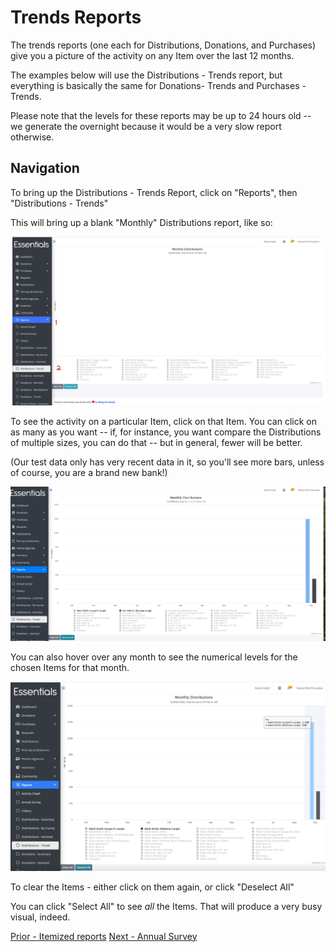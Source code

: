 # Trends Reports
The trends reports (one each for Distributions, Donations, and Purchases) give you a picture of the activity on any Item over the last 12 months. 

The examples below will use the Distributions - Trends report, but everything is basically the same for Donations- Trends and Purchases - Trends.

Please note that the levels for these reports may be up to 24 hours old -- we generate the overnight because it would be a very slow report otherwise.

## Navigation
To bring up the Distributions - Trends Report,  click on "Reports", then "Distributions - Trends" 

This will bring up a blank "Monthly" Distributions report, like so: 

![Blank trends report](images/reports/reports_trends_1.png)

To see the activity on a particular Item, click on that Item.   You can click on as many as you want -- if, for instance, you want compare the Distributions of multiple sizes, you can do that -- but in general, fewer will be better.

(Our test data only has very recent data in it, so you'll see more bars, unless of course, you are a brand new bank!)

![trends report with 2 items](images/reports/reports_trends_2.png)

You can also hover over any month to see the numerical levels for the chosen Items for that month.  

![trends report with breakout](images/reports/reports_trends_3.png)

To clear the Items - either click on them again,  or click "Deselect All"

You can click "Select All" to see *all* the Items. That will produce a very busy visual, indeed.




[Prior - Itemized reports](reports_itemized_reports.md)    [Next - Annual Survey](reports_annual_survey.md)